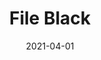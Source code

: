 ---
description: "Pattern%3A%20File%20%7C%20Color%3A%20Black%20%7C%20Width%3A%2054%u201D%20%7C%20Content%3A%2070%25%20PVC%2C%2030%25%20Polyurethane%20%7C%20Abrasion%3A%20100%2C000%20Double%20Rubs%20-%20Wyzenbeek%20Method%20%7C%20Repeat%3A%20None%20%7C%20Flammability%3A%20NFPA%20260%20%7C%20Applications%3A%20Contract%20/%20Hospitality%2C%20Residential%20%7C%2035%20Yard%20Minimum%20%7C%20"
tags: 
  - "Lark Fontaine"
  - "File"
  - "Textiles"
image_primary: "img/Black_e1ebc7ee-1aef-4af3-b3b0-f2c4af75700a_large.jpg"
href: "https://www.larkfontaine.com/collections/textiles/products/file-black"
designer: "Lark Fontaine"
title: "File Black"
category: "Textiles"
subtitle: ""
manufacturer: "Lark Fontaine"
slug: "/manufacturers/lark-fontaine/textiles/lark-fontaine-file-black"
date: "2021-04-01"
---